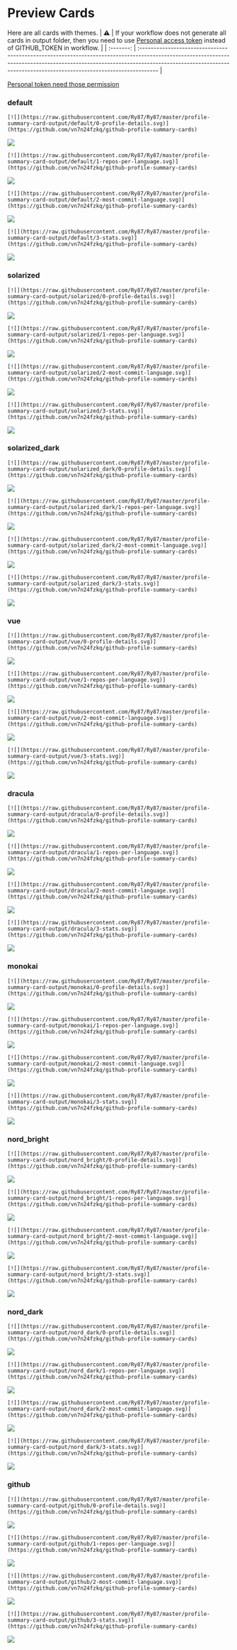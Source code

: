 
# Preview Cards

Here are all cards with themes.
| :warning: | If your workflow does not generate all cards in output folder, then you need to use [Personal access token](https://docs.github.com/en/actions/configuring-and-managing-workflows/creating-and-storing-encrypted-secrets) instead of GITHUB_TOKEN in workflow. |
| :-------: | :------------------------------------------------------------------------------------------------------------------------------------------------------------------------------------------------------------------------------------------------ |

[Personal token need those permission](https://github.com/vn7n24fzkq/github-profile-summary-cards/wiki/Personal-access-token-permissions)


### default


```
[![](https://raw.githubusercontent.com/Ry87/Ry87/master/profile-summary-card-output/default/0-profile-details.svg)](https://github.com/vn7n24fzkq/github-profile-summary-cards)
```
![](https://raw.githubusercontent.com/Ry87/Ry87/master/profile-summary-card-output/default/0-profile-details.svg)


```
[![](https://raw.githubusercontent.com/Ry87/Ry87/master/profile-summary-card-output/default/1-repos-per-language.svg)](https://github.com/vn7n24fzkq/github-profile-summary-cards)
```
![](https://raw.githubusercontent.com/Ry87/Ry87/master/profile-summary-card-output/default/1-repos-per-language.svg)


```
[![](https://raw.githubusercontent.com/Ry87/Ry87/master/profile-summary-card-output/default/2-most-commit-language.svg)](https://github.com/vn7n24fzkq/github-profile-summary-cards)
```
![](https://raw.githubusercontent.com/Ry87/Ry87/master/profile-summary-card-output/default/2-most-commit-language.svg)


```
[![](https://raw.githubusercontent.com/Ry87/Ry87/master/profile-summary-card-output/default/3-stats.svg)](https://github.com/vn7n24fzkq/github-profile-summary-cards)
```
![](https://raw.githubusercontent.com/Ry87/Ry87/master/profile-summary-card-output/default/3-stats.svg)


### solarized


```
[![](https://raw.githubusercontent.com/Ry87/Ry87/master/profile-summary-card-output/solarized/0-profile-details.svg)](https://github.com/vn7n24fzkq/github-profile-summary-cards)
```
![](https://raw.githubusercontent.com/Ry87/Ry87/master/profile-summary-card-output/solarized/0-profile-details.svg)


```
[![](https://raw.githubusercontent.com/Ry87/Ry87/master/profile-summary-card-output/solarized/1-repos-per-language.svg)](https://github.com/vn7n24fzkq/github-profile-summary-cards)
```
![](https://raw.githubusercontent.com/Ry87/Ry87/master/profile-summary-card-output/solarized/1-repos-per-language.svg)


```
[![](https://raw.githubusercontent.com/Ry87/Ry87/master/profile-summary-card-output/solarized/2-most-commit-language.svg)](https://github.com/vn7n24fzkq/github-profile-summary-cards)
```
![](https://raw.githubusercontent.com/Ry87/Ry87/master/profile-summary-card-output/solarized/2-most-commit-language.svg)


```
[![](https://raw.githubusercontent.com/Ry87/Ry87/master/profile-summary-card-output/solarized/3-stats.svg)](https://github.com/vn7n24fzkq/github-profile-summary-cards)
```
![](https://raw.githubusercontent.com/Ry87/Ry87/master/profile-summary-card-output/solarized/3-stats.svg)


### solarized_dark


```
[![](https://raw.githubusercontent.com/Ry87/Ry87/master/profile-summary-card-output/solarized_dark/0-profile-details.svg)](https://github.com/vn7n24fzkq/github-profile-summary-cards)
```
![](https://raw.githubusercontent.com/Ry87/Ry87/master/profile-summary-card-output/solarized_dark/0-profile-details.svg)


```
[![](https://raw.githubusercontent.com/Ry87/Ry87/master/profile-summary-card-output/solarized_dark/1-repos-per-language.svg)](https://github.com/vn7n24fzkq/github-profile-summary-cards)
```
![](https://raw.githubusercontent.com/Ry87/Ry87/master/profile-summary-card-output/solarized_dark/1-repos-per-language.svg)


```
[![](https://raw.githubusercontent.com/Ry87/Ry87/master/profile-summary-card-output/solarized_dark/2-most-commit-language.svg)](https://github.com/vn7n24fzkq/github-profile-summary-cards)
```
![](https://raw.githubusercontent.com/Ry87/Ry87/master/profile-summary-card-output/solarized_dark/2-most-commit-language.svg)


```
[![](https://raw.githubusercontent.com/Ry87/Ry87/master/profile-summary-card-output/solarized_dark/3-stats.svg)](https://github.com/vn7n24fzkq/github-profile-summary-cards)
```
![](https://raw.githubusercontent.com/Ry87/Ry87/master/profile-summary-card-output/solarized_dark/3-stats.svg)


### vue


```
[![](https://raw.githubusercontent.com/Ry87/Ry87/master/profile-summary-card-output/vue/0-profile-details.svg)](https://github.com/vn7n24fzkq/github-profile-summary-cards)
```
![](https://raw.githubusercontent.com/Ry87/Ry87/master/profile-summary-card-output/vue/0-profile-details.svg)


```
[![](https://raw.githubusercontent.com/Ry87/Ry87/master/profile-summary-card-output/vue/1-repos-per-language.svg)](https://github.com/vn7n24fzkq/github-profile-summary-cards)
```
![](https://raw.githubusercontent.com/Ry87/Ry87/master/profile-summary-card-output/vue/1-repos-per-language.svg)


```
[![](https://raw.githubusercontent.com/Ry87/Ry87/master/profile-summary-card-output/vue/2-most-commit-language.svg)](https://github.com/vn7n24fzkq/github-profile-summary-cards)
```
![](https://raw.githubusercontent.com/Ry87/Ry87/master/profile-summary-card-output/vue/2-most-commit-language.svg)


```
[![](https://raw.githubusercontent.com/Ry87/Ry87/master/profile-summary-card-output/vue/3-stats.svg)](https://github.com/vn7n24fzkq/github-profile-summary-cards)
```
![](https://raw.githubusercontent.com/Ry87/Ry87/master/profile-summary-card-output/vue/3-stats.svg)


### dracula


```
[![](https://raw.githubusercontent.com/Ry87/Ry87/master/profile-summary-card-output/dracula/0-profile-details.svg)](https://github.com/vn7n24fzkq/github-profile-summary-cards)
```
![](https://raw.githubusercontent.com/Ry87/Ry87/master/profile-summary-card-output/dracula/0-profile-details.svg)


```
[![](https://raw.githubusercontent.com/Ry87/Ry87/master/profile-summary-card-output/dracula/1-repos-per-language.svg)](https://github.com/vn7n24fzkq/github-profile-summary-cards)
```
![](https://raw.githubusercontent.com/Ry87/Ry87/master/profile-summary-card-output/dracula/1-repos-per-language.svg)


```
[![](https://raw.githubusercontent.com/Ry87/Ry87/master/profile-summary-card-output/dracula/2-most-commit-language.svg)](https://github.com/vn7n24fzkq/github-profile-summary-cards)
```
![](https://raw.githubusercontent.com/Ry87/Ry87/master/profile-summary-card-output/dracula/2-most-commit-language.svg)


```
[![](https://raw.githubusercontent.com/Ry87/Ry87/master/profile-summary-card-output/dracula/3-stats.svg)](https://github.com/vn7n24fzkq/github-profile-summary-cards)
```
![](https://raw.githubusercontent.com/Ry87/Ry87/master/profile-summary-card-output/dracula/3-stats.svg)


### monokai


```
[![](https://raw.githubusercontent.com/Ry87/Ry87/master/profile-summary-card-output/monokai/0-profile-details.svg)](https://github.com/vn7n24fzkq/github-profile-summary-cards)
```
![](https://raw.githubusercontent.com/Ry87/Ry87/master/profile-summary-card-output/monokai/0-profile-details.svg)


```
[![](https://raw.githubusercontent.com/Ry87/Ry87/master/profile-summary-card-output/monokai/1-repos-per-language.svg)](https://github.com/vn7n24fzkq/github-profile-summary-cards)
```
![](https://raw.githubusercontent.com/Ry87/Ry87/master/profile-summary-card-output/monokai/1-repos-per-language.svg)


```
[![](https://raw.githubusercontent.com/Ry87/Ry87/master/profile-summary-card-output/monokai/2-most-commit-language.svg)](https://github.com/vn7n24fzkq/github-profile-summary-cards)
```
![](https://raw.githubusercontent.com/Ry87/Ry87/master/profile-summary-card-output/monokai/2-most-commit-language.svg)


```
[![](https://raw.githubusercontent.com/Ry87/Ry87/master/profile-summary-card-output/monokai/3-stats.svg)](https://github.com/vn7n24fzkq/github-profile-summary-cards)
```
![](https://raw.githubusercontent.com/Ry87/Ry87/master/profile-summary-card-output/monokai/3-stats.svg)


### nord_bright


```
[![](https://raw.githubusercontent.com/Ry87/Ry87/master/profile-summary-card-output/nord_bright/0-profile-details.svg)](https://github.com/vn7n24fzkq/github-profile-summary-cards)
```
![](https://raw.githubusercontent.com/Ry87/Ry87/master/profile-summary-card-output/nord_bright/0-profile-details.svg)


```
[![](https://raw.githubusercontent.com/Ry87/Ry87/master/profile-summary-card-output/nord_bright/1-repos-per-language.svg)](https://github.com/vn7n24fzkq/github-profile-summary-cards)
```
![](https://raw.githubusercontent.com/Ry87/Ry87/master/profile-summary-card-output/nord_bright/1-repos-per-language.svg)


```
[![](https://raw.githubusercontent.com/Ry87/Ry87/master/profile-summary-card-output/nord_bright/2-most-commit-language.svg)](https://github.com/vn7n24fzkq/github-profile-summary-cards)
```
![](https://raw.githubusercontent.com/Ry87/Ry87/master/profile-summary-card-output/nord_bright/2-most-commit-language.svg)


```
[![](https://raw.githubusercontent.com/Ry87/Ry87/master/profile-summary-card-output/nord_bright/3-stats.svg)](https://github.com/vn7n24fzkq/github-profile-summary-cards)
```
![](https://raw.githubusercontent.com/Ry87/Ry87/master/profile-summary-card-output/nord_bright/3-stats.svg)


### nord_dark


```
[![](https://raw.githubusercontent.com/Ry87/Ry87/master/profile-summary-card-output/nord_dark/0-profile-details.svg)](https://github.com/vn7n24fzkq/github-profile-summary-cards)
```
![](https://raw.githubusercontent.com/Ry87/Ry87/master/profile-summary-card-output/nord_dark/0-profile-details.svg)


```
[![](https://raw.githubusercontent.com/Ry87/Ry87/master/profile-summary-card-output/nord_dark/1-repos-per-language.svg)](https://github.com/vn7n24fzkq/github-profile-summary-cards)
```
![](https://raw.githubusercontent.com/Ry87/Ry87/master/profile-summary-card-output/nord_dark/1-repos-per-language.svg)


```
[![](https://raw.githubusercontent.com/Ry87/Ry87/master/profile-summary-card-output/nord_dark/2-most-commit-language.svg)](https://github.com/vn7n24fzkq/github-profile-summary-cards)
```
![](https://raw.githubusercontent.com/Ry87/Ry87/master/profile-summary-card-output/nord_dark/2-most-commit-language.svg)


```
[![](https://raw.githubusercontent.com/Ry87/Ry87/master/profile-summary-card-output/nord_dark/3-stats.svg)](https://github.com/vn7n24fzkq/github-profile-summary-cards)
```
![](https://raw.githubusercontent.com/Ry87/Ry87/master/profile-summary-card-output/nord_dark/3-stats.svg)


### github


```
[![](https://raw.githubusercontent.com/Ry87/Ry87/master/profile-summary-card-output/github/0-profile-details.svg)](https://github.com/vn7n24fzkq/github-profile-summary-cards)
```
![](https://raw.githubusercontent.com/Ry87/Ry87/master/profile-summary-card-output/github/0-profile-details.svg)


```
[![](https://raw.githubusercontent.com/Ry87/Ry87/master/profile-summary-card-output/github/1-repos-per-language.svg)](https://github.com/vn7n24fzkq/github-profile-summary-cards)
```
![](https://raw.githubusercontent.com/Ry87/Ry87/master/profile-summary-card-output/github/1-repos-per-language.svg)


```
[![](https://raw.githubusercontent.com/Ry87/Ry87/master/profile-summary-card-output/github/2-most-commit-language.svg)](https://github.com/vn7n24fzkq/github-profile-summary-cards)
```
![](https://raw.githubusercontent.com/Ry87/Ry87/master/profile-summary-card-output/github/2-most-commit-language.svg)


```
[![](https://raw.githubusercontent.com/Ry87/Ry87/master/profile-summary-card-output/github/3-stats.svg)](https://github.com/vn7n24fzkq/github-profile-summary-cards)
```
![](https://raw.githubusercontent.com/Ry87/Ry87/master/profile-summary-card-output/github/3-stats.svg)

